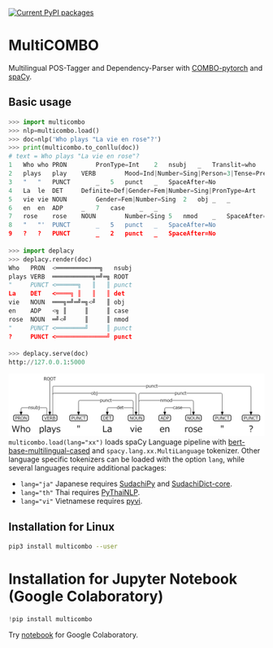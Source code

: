 [![Current PyPI packages](https://badge.fury.io/py/multicombo.svg)](https://pypi.org/project/multicombo/)

# MultiCOMBO

Multilingual POS-Tagger and Dependency-Parser with [COMBO-pytorch](https://gitlab.clarin-pl.eu/syntactic-tools/combo) and [spaCy](https://spacy.io).

## Basic usage

```py
>>> import multicombo
>>> nlp=multicombo.load()
>>> doc=nlp('Who plays "La vie en rose"?')
>>> print(multicombo.to_conllu(doc))
# text = Who plays "La vie en rose"?
1	Who	who	PRON		PronType=Int	2	nsubj	_	Translit=who
2	plays	play	VERB		Mood=Ind|Number=Sing|Person=3|Tense=Pres|VerbForm=Fin	0	root	_	_
3	"	"	PUNCT		_	5	punct	_	SpaceAfter=No
4	La	le	DET		Definite=Def|Gender=Fem|Number=Sing|PronType=Art	5	det	_	Translit=la
5	vie	vie	NOUN		Gender=Fem|Number=Sing	2	obj	_	_
6	en	en	ADP		_	7	case	_	_
7	rose	rose	NOUN		Number=Sing	5	nmod	_	SpaceAfter=No
8	"	"'	PUNCT		_	5	punct	_	SpaceAfter=No
9	?	?	PUNCT		_	2	punct	_	SpaceAfter=No

>>> import deplacy
>>> deplacy.render(doc)
Who   PRON  <════════════╗   nsubj
plays VERB  ═══════════╗═╝═╗ ROOT
"     PUNCT <══════╗   ║   ║ punct
La    DET   <════╗ ║   ║   ║ det
vie   NOUN  ═══╗═╝═╝═╗<╝   ║ obj
en    ADP   <╗ ║     ║     ║ case
rose  NOUN  ═╝<╝     ║     ║ nmod
"     PUNCT <════════╝     ║ punct
?     PUNCT <══════════════╝ punct

>>> deplacy.serve(doc)
http://127.0.0.1:5000
```
![trial.svg](https://raw.githubusercontent.com/KoichiYasuoka/MultiCOMBO/main/trial.png)
`multicombo.load(lang="xx")` loads spaCy Language pipeline with [bert-base-multilingual-cased](https://huggingface.co/bert-base-multilingual-cased) and `spacy.lang.xx.MultiLanguage` tokenizer. Other language specific tokenizers can be loaded with the option `lang`, while several languages require additional packages:
* `lang="ja"` Japanese requires [SudachiPy](https://pypi.org/project/SudachiPy/) and [SudachiDict-core](https://pypi.org/project/SudachiDict-core/).
* `lang="th"` Thai requires [PyThaiNLP](https://pypi.org/project/pythainlp/).
* `lang="vi"` Vietnamese requires [pyvi](https://pypi.org/project/pyvi/).

## Installation for Linux

```sh
pip3 install multicombo --user
```

# Installation for Jupyter Notebook (Google Colaboratory)

```py
!pip install multicombo
```

Try [notebook](https://colab.research.google.com/github/KoichiYasuoka/MultiCOMBO/blob/main/multicombo.ipynb) for Google Colaboratory.

